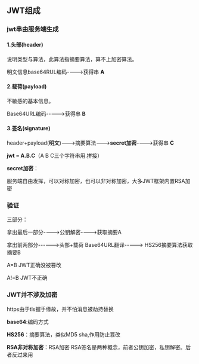 ## JWT组成

### jwt串由服务端生成

#### **1.头部**(header)

说明类型与算法，此算法指摘要算法，算不上加密算法。

明文信息base64RUL编码---->获得串 **A**

#### **2.载荷**(payload)

不敏感的基本信息。

Base64URL编码----->获得串 **B**

#### **3.签名**(signature)

header+payload(**明文**)--->摘要算法--->**secret加密**---->获得串 **C**

**jwt = A.B.C**（A B C三个字符串用.拼接）

**secret加密**：

服务端自由发挥，可以对称加密，也可以非对称加密，大多JWT框架内置RSA加密

### 验证

三部分：

拿出最后一部分---->公钥解密---->获取摘要A

拿出前两部分------>头部+载荷 Base64URL翻译-----> HS256摘要算法获取摘要B

A=B JWT正确没被篡改

A!=B JWT不正确

### JWT并不涉及加密

https由于tls握手缘故，并不怕消息被劫持替换

**base64**:编码方式

**HS256**：摘要算法，类似MD5 sha,作用防止篡改

**RSA非对称加密**：RSA加密 RSA签名是两种概念，前者公钥加密，私钥解密。后者反过来用